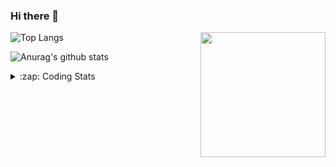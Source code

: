 ### Hi there 👋

<!--
**tao8687/tao8687** is a ✨ _special_ ✨ repository because its `README.md` (this file) appears on your GitHub profile.

Here are some ideas to get you started:

- 🔭 I’m currently working on ...
- 🌱 I’m currently learning ...
- 👯 I’m looking to collaborate on ...
- 🤔 I’m looking for help with ...
- 💬 Ask me about ...
- 📫 How to reach me: ...
- 😄 Pronouns: ...
- ⚡ Fun fact: ...
-->

<img align='right' src="https://media.giphy.com/media/M9gbBd9nbDrOTu1Mqx/giphy.gif" width="200">

  
![Top Langs](https://github-readme-stats.vercel.app/api/top-langs/?username=tao8687&layout=compact&title_color=23238E&text_color=A67D3D)

![Anurag's github stats](https://github-readme-stats.vercel.app/api?username=tao8687&show_icons=true&&text_color=A67D3D&title_color=23238E&show_icons=false&count_private=true&hide=stars)

<details>
  <summary>:zap: Coding Stats</summary>
  <b>
<!--START_SECTION:waka-->

```text
From: 14 June 2022 - To: 21 June 2022

C                 28 hrs 45 mins  ███████████████████░░░░░░   75.47 %
C++               4 hrs 59 mins   ███▒░░░░░░░░░░░░░░░░░░░░░   13.09 %
Python            1 hr 28 mins    █░░░░░░░░░░░░░░░░░░░░░░░░   03.87 %
Markdown          56 mins         ▓░░░░░░░░░░░░░░░░░░░░░░░░   02.46 %
Makefile          55 mins         ▓░░░░░░░░░░░░░░░░░░░░░░░░   02.44 %
Bash              32 mins         ▒░░░░░░░░░░░░░░░░░░░░░░░░   01.44 %
```

<!--END_SECTION:waka-->
</details>
